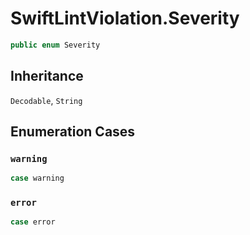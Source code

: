 # SwiftLintViolation.Severity

``` swift
public enum Severity
```

## Inheritance

`Decodable`, `String`

## Enumeration Cases

### `warning`

``` swift
case warning
```

### `error`

``` swift
case error
```
